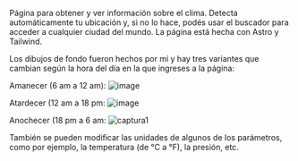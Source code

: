 Página para obtener y ver información sobre el clima. Detecta automáticamente tu ubicación y, si no lo hace, podés usar el buscador para acceder a cualquier ciudad del mundo.
La página está hecha con Astro y Tailwind.

Los dibujos de fondo fueron hechos por mí y hay tres variantes que cambian según la hora del día en la que ingreses a la página:

Amanecer (6 am a 12 am):
![image](https://github.com/user-attachments/assets/c20cae5b-ab00-45bc-86b6-5e15add2d8de)

Atardecer (12 am a 18 pm:
![image](https://github.com/user-attachments/assets/f99fd05f-3e63-4b81-969c-0e42e31ce109)

Anochecer (18 pm a 6 am:
![captura1](https://github.com/user-attachments/assets/54a59f0d-58f6-4cdb-8efa-49b1fbef4bf1)

También se pueden modificar las unidades de algunos de los parámetros, como por ejemplo, la temperatura (de °C a °F), la presión, etc.

